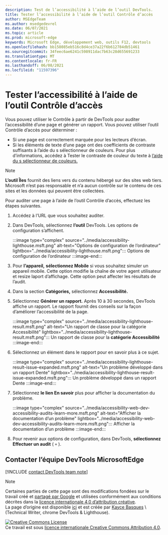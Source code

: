 ```yaml
---
description: Test de l’accessibilité à l’aide de l’outil DevTools.
title: Tester l’accessibilité à l’aide de l’outil Contrôle d’accès
author: MSEdgeTeam
ms.author: msedgedevrel
ms.date: 06/07/2021
ms.topic: article
ms.prod: microsoft-edge
keywords: Microsoft Edge, développement web, outils F12, devtools
ms.openlocfilehash: bb158085eb516c8d4ce37a22f6b612784db51461
ms.sourcegitcommit: 34feec6ae6241c598911dac7b63c28d655691233
ms.translationtype: MT
ms.contentlocale: fr-FR
ms.lasthandoff: 06/08/2021
ms.locfileid: "11597396"
---
```

<!-- this article was created on 05/11/2021 by moving a section out from the "Accessibility reference" article (reference.md) -->
<!-- Copyright Kayce Basques 

   Licensed under the Apache License, Version 2.0 (the "License");
   you may not use this file except in compliance with the License.
   You may obtain a copy of the License at

       https://www.apache.org/licenses/LICENSE-2.0

   Unless required by applicable law or agreed to in writing, software
   distributed under the License is distributed on an "AS IS" BASIS,
   WITHOUT WARRANTIES OR CONDITIONS OF ANY KIND, either express or implied.
   See the License for the specific language governing permissions and
   limitations under the License.  -->  

# <a name="test-accessibility-using-lighthouse"></a>Tester l’accessibilité à l’aide de l’outil Contrôle d’accès

Vous pouvez utiliser le Contrôle à partir de DevTools pour auditer l’accessibilité d’une page et générer un rapport. Vous pouvez utiliser l’outil Contrôle d’accès pour déterminer :

*   Si une page est correctement marquée pour les lecteurs d’écran.  
*   Si les éléments de texte d’une page ont des coefficients de contraste suffisants à l’aide du s sélectionneur de couleurs. Pour plus d’informations, accédez à Tester le contraste de couleur du texte à [l’aide du s sélectionneur de couleurs.](color-picker.md)   

> [!NOTE]
> **L’outil Îles** fournit des liens vers du contenu hébergé sur des sites web tiers.  Microsoft n’est pas responsable et n’a aucun contrôle sur le contenu de ces sites et les données qui peuvent être collectées.  

Pour auditer une page à l’aide de l’outil Contrôle d’accès, effectuez les étapes suivantes.

1.  Accédez à l’URL que vous souhaitez auditer.
1.  Dans DevTools, sélectionnez **l’outil** DevTools.  Les options de configuration s’affichent.
    
    :::image type="complex" source="../media/accessibility-lighthouse.msft.png" alt-text="Options de configuration de l’ordinateur" lightbox="../media/accessibility-lighthouse.msft.png":::
       Options de configuration de l’ordinateur
    :::image-end:::  
    
1.  Pour **l’appareil,** **sélectionnez Mobile** si vous souhaitez simuler un appareil mobile.  Cette option modifie la chaîne de votre agent utilisateur et resize laport d’affichage.  Cette option peut affecter les résultats de l’audit.
1.  Dans la section **Catégories,** sélectionnez **Accessibilité.**
1.  Sélectionnez **Générer un rapport.** Après 10 à 30 secondes, DevTools affiche un rapport.  Le rapport fournit des conseils sur la façon d’améliorer l’accessibilité de la page.  
    
    :::image type="complex" source="../media/accessibility-lighthouse-result.msft.png" alt-text="Un rapport de classe pour la catégorie Accessibilité" lightbox="../media/accessibility-lighthouse-result.msft.png":::
       Un rapport de classe pour la **catégorie Accessibilité**
    :::image-end:::  
    
1.  Sélectionnez un élément dans le rapport pour en savoir plus à ce sujet.  
    
    :::image type="complex" source="../media/accessibility-lighthouse-result-issue-expanded.msft.png" alt-text="Un problème développé dans un rapport Dente" lightbox="../media/accessibility-lighthouse-result-issue-expanded.msft.png":::
       Un problème développé dans un rapport Dente
    :::image-end:::  
    
1.  Sélectionnez **le lien En savoir** plus pour afficher la documentation du problème.
    
    :::image type="complex" source="../media/accessibility-web-dev-accessibility-audits-learn-more.msft.png" alt-text="Afficher la documentation d’un problème" lightbox="../media/accessibility-web-dev-accessibility-audits-learn-more.msft.png":::
       Afficher la documentation d’un problème
    :::image-end:::  

1.  Pour revenir aux options de configuration, dans DevTools, **sélectionnez Effectuer un audit** ( `+` ).    


## <a name="getting-in-touch-with-the-microsoft-edge-devtools-team"></a>Contacter l’équipe DevTools MicrosoftEdge  

[!INCLUDE [contact DevTools team note](../includes/contact-devtools-team-note.md)]  


> [!NOTE]
> Certaines parties de cette page sont des modifications fondées sur le travail créé et [partagé par Google][GoogleSitePolicies] et utilisées conformément aux conditions décrites dans la [licence internationale 4,0 d’attribution créative][CCA4IL].  
> La page d’origine est disponible [ici](https://developers.google.com/web/tools/chrome-devtools/accessibility/reference) et est créée par [Kayce Basques][KayceBasques] \ (Technical Writer, chrome DevTools \& Lighthouse\).  

[![Creative Commons License][CCby4Image]][CCA4IL]  
Ce travail est sous [licence internationale Creative Commons Attribution 4.0][CCA4IL].  


<!-- links -->  
[ChromeWebStoreAxe]: https://chrome.google.com/webstore/detail/axe/lhdoppojpmngadmnindnejefpokejbdd?hl=en-US "axe - Test d’accessibilité web - Chrome Web Store"  
[CCA4IL]: https://creativecommons.org/licenses/by/4.0  
[CCby4Image]: https://i.creativecommons.org/l/by/4.0/88x31.png  
[GoogleSitePolicies]: https://developers.google.com/terms/site-policies  
[KayceBasques]: https://developers.google.com/web/resources/contributors/kaycebasques  
